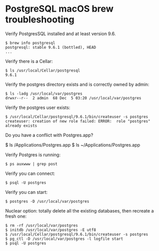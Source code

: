 # PostgreSQL macOS brew troubleshooting

Verify PostgresSQL installed and at least version 9.6.

    $ brew info postgresql
    postgresql: stable 9.6.1 (bottled), HEAD
    ...

Verify there is a Cellar:

    $ ls /usr/local/Cellar/postgresql
    9.6.1

Verify the postgres directory exists and is correctly owned by admin:

    $ ls -ladg /usr/local/var/postgres
    drwxr--r--  2 admin  68 Dec  5 03:20 /usr/local/var/postgres

Verify the postgres user exists:

    $ /usr/local/Cellar/postgresql/9.6.1/bin/createuser -s postgres
    createuser: creation of new role failed: ERROR:  role "postgres" already exists

Do you have a conflict with Postgres.app?

   $ ls /Applications/Postgres.app
   $ ls ~/Applications/Postgres.app

Verify Postgres is running:

    $ ps auxwww | grep post

Verify you can connect:

    $ psql -U postgres

Verify you can start:

    $ postgres -D /usr/local/var/postgres

Nuclear option: totally delete all the existing databases, then recreate a fresh one:

    $ rm -rf /usr/local/var/postgres
    $ initdb /usr/local/var/postgres -E utf8
    $ /usr/local/Cellar/postgresql/9.6.1/bin/createuser -s postgres
    $ pg_ctl -D /usr/local/var/postgres -l logfile start
    $ psql -U postgres
